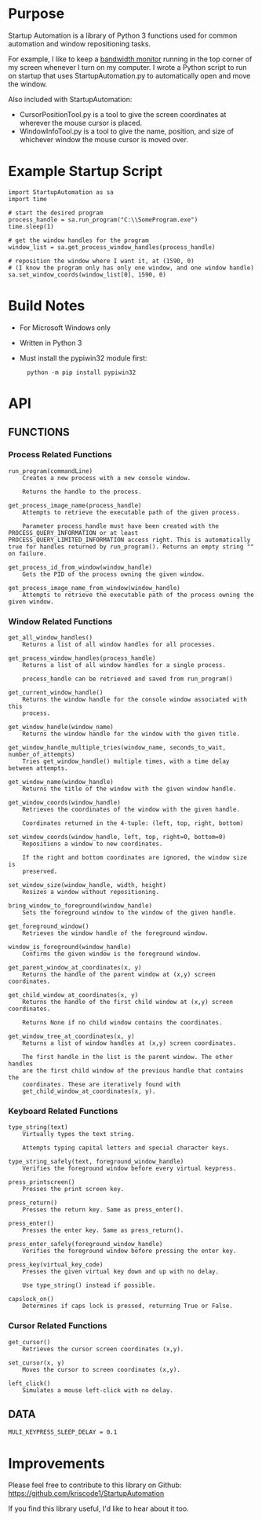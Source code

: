 # Purpose

Startup Automation is a library of Python 3 functions used for common automation and window repositioning tasks. 

For example, I like to keep a [bandwidth monitor][bm] running in the top corner of my screen whenever I turn on my computer. I wrote a Python script to run on startup that uses StartupAutomation.py to automatically open and move the window. 

[bm]: http://kriscoder.com/projects/spotbottle "Spot Bottle - command line resource monitor for spotting bottlenecks"

Also included with StartupAutomation:

* CursorPositionTool.py is a tool to give the screen coordinates at wherever the mouse cursor is placed. 
* WindowInfoTool.py is a tool to give the name, position, and size of whichever window the mouse cursor is moved over. 

# Example Startup Script

    import StartupAutomation as sa
    import time
    
    # start the desired program
    process_handle = sa.run_program("C:\\SomeProgram.exe")
    time.sleep(1)
    
    # get the window handles for the program
    window_list = sa.get_process_window_handles(process_handle)
    
    # reposition the window where I want it, at (1590, 0)
    # (I know the program only has only one window, and one window handle)
    sa.set_window_coords(window_list[0], 1590, 0)

# Build Notes

* For Microsoft Windows only
* Written in Python 3
* Must install the pypiwin32 module first:

        python -m pip install pypiwin32

# API

## FUNCTIONS

### Process Related Functions

    run_program(commandLine)
        Creates a new process with a new console window.

        Returns the handle to the process.

    get_process_image_name(process_handle)
        Attempts to retrieve the executable path of the given process.
        
        Parameter process_handle must have been created with the PROCESS_QUERY_INFORMATION or at least PROCESS_QUERY_LIMITED_INFORMATION access right. This is automatically true for handles returned by run_program(). Returns an empty string "" on failure. 
    
    get_process_id_from_window(window_handle)
        Gets the PID of the process owning the given window.
    
    get_process_image_name_from_window(window_handle)
        Attempts to retrieve the executable path of the process owning the given window.
    
### Window Related Functions
    
    get_all_window_handles()
        Returns a list of all window handles for all processes.
    
    get_process_window_handles(process_handle)
        Returns a list of all window handles for a single process.
        
        process_handle can be retrieved and saved from run_program()
    
    get_current_window_handle()
        Returns the window handle for the console window associated with this 
        process.
    
    get_window_handle(window_name)
        Returns the window handle for the window with the given title.
    
    get_window_handle_multiple_tries(window_name, seconds_to_wait, number_of_attempts)
        Tries get_window_handle() multiple times, with a time delay between attempts.
    
    get_window_name(window_handle)
        Returns the title of the window with the given window handle.
    
    get_window_coords(window_handle)
        Retrieves the coordinates of the window with the given handle.
        
        Coordinates returned in the 4-tuple: (left, top, right, bottom)
    
    set_window_coords(window_handle, left, top, right=0, bottom=0)
        Repositions a window to new coordinates.
        
        If the right and bottom coordinates are ignored, the window size is 
        preserved.
    
    set_window_size(window_handle, width, height)
        Resizes a window without repositioning.
    
    bring_window_to_foreground(window_handle)
        Sets the foreground window to the window of the given handle.
    
    get_foreground_window()
        Retrieves the window handle of the foreground window.
    
    window_is_foreground(window_handle)
        Confirms the given window is the foreground window.
    
    get_parent_window_at_coordinates(x, y)
        Returns the handle of the parent window at (x,y) screen coordinates.
    
    get_child_window_at_coordinates(x, y)
        Returns the handle of the first child window at (x,y) screen coordinates.
        
        Returns None if no child window contains the coordinates.
    
    get_window_tree_at_coordinates(x, y)
        Returns a list of window handles at (x,y) screen coordinates.
        
        The first handle in the list is the parent window. The other handles 
        are the first child window of the previous handle that contains the 
        coordinates. These are iteratively found with 
        get_child_window_at_coordinates(x, y).
    
### Keyboard Related Functions
    type_string(text)
        Virtually types the text string.
        
        Attempts typing capital letters and special character keys.
    
    type_string_safely(text, foreground_window_handle)
        Verifies the foreground window before every virtual keypress.
    
    press_printscreen()
        Presses the print screen key.
    
    press_return()
        Presses the return key. Same as press_enter().
    
    press_enter()
        Presses the enter key. Same as press_return().
    
    press_enter_safely(foreground_window_handle)
        Verifies the foreground window before pressing the enter key.
    
    press_key(virtual_key_code)
        Presses the given virtual key down and up with no delay.
        
        Use type_string() instead if possible.
    
    capslock_on()
        Determines if caps lock is pressed, returning True or False.
    
### Cursor Related Functions
    
    get_cursor()
        Retrieves the cursor screen coordinates (x,y).
    
    set_cursor(x, y)
        Moves the cursor to screen coordinates (x,y).
    
    left_click()
        Simulates a mouse left-click with no delay.

## DATA
    MULI_KEYPRESS_SLEEP_DELAY = 0.1

# Improvements

Please feel free to contribute to this library on Github: <https://github.com/kriscode1/StartupAutomation>

If you find this library useful, I'd like to hear about it too.
